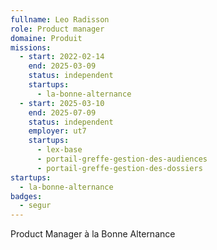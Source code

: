 ```yaml
---
fullname: Leo Radisson
role: Product manager
domaine: Produit
missions:
  - start: 2022-02-14
    end: 2025-03-09
    status: independent
    startups:
      - la-bonne-alternance
  - start: 2025-03-10
    end: 2025-07-09
    status: independent
    employer: ut7
    startups:
      - lex-base
      - portail-greffe-gestion-des-audiences
      - portail-greffe-gestion-des-dossiers
startups:
  - la-bonne-alternance
badges:
  - segur
---
```

Product Manager à la Bonne Alternance
